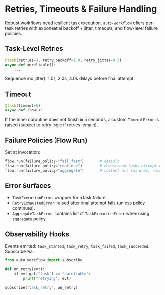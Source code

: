 # Retries, Timeouts & Failure Handling

Robust workflows need resilient task execution. `auto-workflow` offers per-task retries with exponential backoff + jitter, timeouts, and flow-level failure policies.

## Task-Level Retries
```python
@task(retries=3, retry_backoff=1.0, retry_jitter=0.3)
async def unreliable():
    ...
```
Sequence (no jitter): 1.0s, 2.0s, 4.0s delays before final attempt.

## Timeout
```python
@task(timeout=5)
async def slow(): ...
```
If the inner coroutine does not finish in 5 seconds, a custom `TimeoutError` is raised (subject to retry logic if retries remain).

## Failure Policies (Flow Run)
Set at invocation:
```python
flow.run(failure_policy="fail_fast")       # default
flow.run(failure_policy="continue")        # downstream tasks attempt even if upstream failed
flow.run(failure_policy="aggregate")       # collect all failures, raise AggregateTaskError at end
```

## Error Surfaces
- `TaskExecutionError`: wrapper for a task failure.
- `RetryExhaustedError`: raised after final attempt fails (unless policy continues).
- `AggregateTaskError`: contains list of `TaskExecutionError` when using `aggregate` policy.

## Observability Hooks
Events emitted: `task_started`, `task_retry`, `task_failed`, `task_succeeded`.
Subscribe via:
```python
from auto_workflow import subscribe

def on_retry(evt):
    if evt.get("task") == "unreliable":
        print("retrying", evt)

subscribe("task_retry", on_retry)
```
